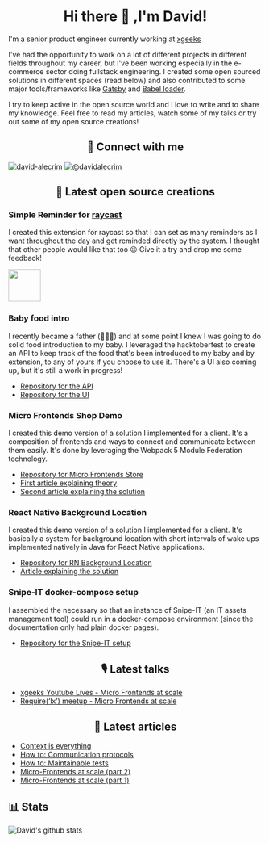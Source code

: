 <h1 align="center">Hi there 👋 ,I'm David!</h1>

I'm a senior product engineer currently working at [xgeeks](https://xgeeks.io/)

I've had the opportunity to work on a lot of different projects in different fields throughout my career, but I've been working especially in the e-commerce sector doing fullstack engineering. I created some open sourced solutions in different spaces (read below) and also contributed to some major tools/frameworks like [Gatsby](https://www.gatsbyjs.com/) and [Babel loader](https://www.npmjs.com/package/babel-loader).

I try to keep active in the open source world and I love to write and to share my knowledge. Feel free to read my articles, watch some of my talks or try out some of my open source creations!

<h2 align="center">🤝 Connect with me</h2>

[![david-alecrim](https://img.shields.io/badge/LinkedIn-%230077B5?style=for-the-badge&logo=linkedin&logoColor=white&raycast-width=40&raycast-height=30)](https://www.linkedin.com/in/david-alecrim/)
[![@davidalecrim](https://img.shields.io/badge/Medium-%2312100E?style=for-the-badge&logo=medium&logoColor=white&raycast-width=40&raycast-height=30)](https://medium.com/@davidalecrim)

<h2 align="center">👐 Latest open source creations</h2>

### Simple Reminder for [raycast](https://www.raycast.com/)
I created this extension for raycast so that I can set as many reminders as I want throughout the day and get reminded directly by the system. I thought that other people would like that too 😉 Give it a try and drop me some feedback!

<a title="Install simple-reminder Raycast Extension" href="https://www.raycast.com/comoser/simple-reminder"><img src="https://www.raycast.com/comoser/simple-reminder/install_button@2x.png" height="64" alt="" style="height: 64px;"></a>

### Baby food intro
I recently became a father (👶🎉😁) and at some point I knew I was going to do solid food introduction to my baby. I leveraged the hacktoberfest to create an API to keep track of the food that's been introduced to my baby and by extension, to any of yours if you choose to use it. There's a UI also coming up, but it's still a work in progress!
- [Repository for the API](https://github.com/comoser/baby-food-intro-api)
- [Repository for the UI](https://github.com/comoser/baby-food-intro-ui)

### Micro Frontends Shop Demo
I created this demo version of a solution I implemented for a client. It's a composition of frontends and ways to connect and communicate between them easily. It's done by leveraging the Webpack 5 Module Federation technology.

- [Repository for Micro Frontends Store](https://github.com/comoser/clothes-store-micro-frontends)
- [First article explaining theory](https://medium.com/xgeeks/micro-frontends-at-scale-part-1-a8ab67bfb773)
- [Second article explaining the solution](https://levelup.gitconnected.com/micro-frontends-at-scale-part-2-d10994f09f18)

### React Native Background Location
I created this demo version of a solution I implemented for a client. It's basically a system for background location with short intervals of wake ups implemented natively in Java for React Native applications.

- [Repository for RN Background Location](https://github.com/comoser/rn-background-location)
- [Article explaining the solution](https://medium.com/xgeeks/react-native-background-location-5602205ec795)

### Snipe-IT docker-compose setup
I assembled the necessary so that an instance of Snipe-IT (an IT assets management tool) could run in a docker-compose environment (since the documentation only had plain docker pages).

- [Repository for the Snipe-IT setup](https://github.com/comoser/snipe-it-docker-compose)

<h2 align="center">🎙 Latest talks</h2>

- [xgeeks Youtube Lives - Micro Frontends at scale](https://youtu.be/Vzp6QSc3SUY)
- [Require(‘lx’) meetup - Micro Frontends at scale](https://youtu.be/yMIKG6jg91M)

<h2 align="center">📖 Latest articles</h2>

- [Context is everything](https://medium.com/xgeeks/context-is-everything-27359ba799d7)
- [How to: Communication protocols](https://medium.com/xgeeks/how-to-communication-protocols-ab7037507345)
- [How to: Maintainable tests](https://medium.com/xgeeks/how-to-maintainable-tests-fca4ba7483b6)
- [Micro-Frontends at scale (part 2)](https://levelup.gitconnected.com/micro-frontends-at-scale-part-2-d10994f09f18)
- [Micro-Frontends at scale (part 1)](https://medium.com/xgeeks/micro-frontends-at-scale-part-1-a8ab67bfb773)


## 📊 Stats
![David's github stats](https://github-readme-stats.vercel.app/api?username=comoser&count_private=true&show_icons=true&theme=nord&hide=contribs)

<!--
**comoser/comoser** is a ✨ _special_ ✨ repository because its `README.md` (this file) appears on your GitHub profile.

Here are some ideas to get you started:

- 🔭 I’m currently working on ...
- 🌱 I’m currently learning ...
- 👯 I’m looking to collaborate on ...
- 🤔 I’m looking for help with ...
- 💬 Ask me about ...
- 📫 How to reach me: ...
- 😄 Pronouns: ...
- ⚡ Fun fact: ...
-->
